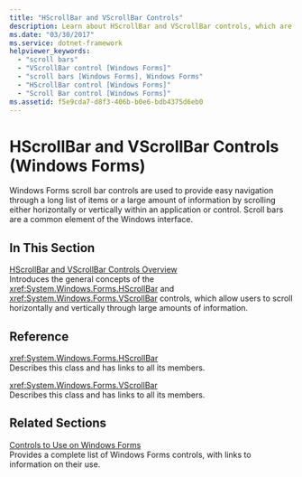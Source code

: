 ```yaml
---
title: "HScrollBar and VScrollBar Controls"
description: Learn about HScrollBar and VScrollBar controls, which are used to provide easy navigation through a long list of items or a large amount of information.
ms.date: "03/30/2017"
ms.service: dotnet-framework
helpviewer_keywords: 
  - "scroll bars"
  - "VScrollBar control [Windows Forms]"
  - "scroll bars [Windows Forms], Windows Forms"
  - "HScrollBar control [Windows Forms]"
  - "Scroll Bar control [Windows Forms]"
ms.assetid: f5e9cda7-d8f3-406b-b0e6-bdb4375d6eb0
---
```

# HScrollBar and VScrollBar Controls (Windows Forms)

Windows Forms scroll bar controls are used to provide easy navigation through a long list of items or a large amount of information by scrolling either horizontally or vertically within an application or control. Scroll bars are a common element of the Windows interface.  
  
## In This Section  

[HScrollBar and VScrollBar Controls Overview](hscrollbar-and-vscrollbar-controls-overview-windows-forms.md)\
Introduces the general concepts of the <xref:System.Windows.Forms.HScrollBar> and <xref:System.Windows.Forms.VScrollBar> controls, which allow users to scroll horizontally and vertically through large amounts of information.  
  
## Reference  

<xref:System.Windows.Forms.HScrollBar>  
Describes this class and has links to all its members.  
  
<xref:System.Windows.Forms.VScrollBar>  
Describes this class and has links to all its members.  
  
## Related Sections  

[Controls to Use on Windows Forms](controls-to-use-on-windows-forms.md)\
Provides a complete list of Windows Forms controls, with links to information on their use.
